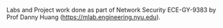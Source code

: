 Labs and Project work done as part of Network Security ECE-GY-9383 by Prof Danny Huang (https://mlab.engineering.nyu.edu). 
